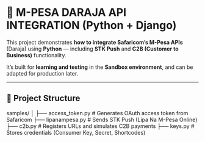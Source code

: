 # 🏦 M-PESA DARAJA API INTEGRATION (Python + Django)

This project demonstrates **how to integrate Safaricom’s M-Pesa APIs** (Daraja) using **Python** — including **STK Push** and **C2B (Customer to Business)** functionality.

It’s built for **learning and testing** in the **Sandbox environment**, and can be adapted for production later.

---

## 📁 Project Structure

samples/
    │
    ├── access_token.py # Generates OAuth access token from Safaricom
    ├── lipanampesa.py # Sends STK Push (Lipa Na M-Pesa Online)
    ├── c2b.py # Registers URLs and simulates C2B payments
    ├── keys.py # Stores credentials (Consumer Key, Secret, Shortcodes)
  

